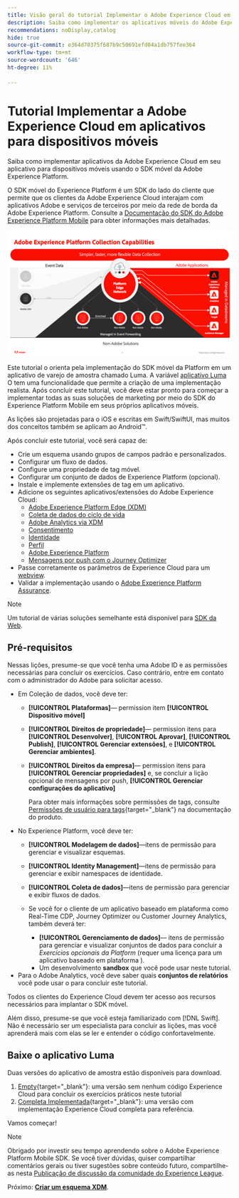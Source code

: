 ```yaml
---
title: Visão geral do tutorial Implementar o Adobe Experience Cloud em aplicativos para dispositivos móveis
description: Saiba como implementar os aplicativos móveis do Adobe Experience Cloud. Este tutorial o orienta por uma implementação de aplicativos Experience Cloud em um aplicativo Swift de amostra.
recommendations: noDisplay,catalog
hide: true
source-git-commit: e364d70375f687b9c50691efd04a1db757fee364
workflow-type: tm+mt
source-wordcount: '646'
ht-degree: 11%

---
```


# Tutorial Implementar a Adobe Experience Cloud em aplicativos para dispositivos móveis

Saiba como implementar aplicativos da Adobe Experience Cloud em seu aplicativo para dispositivos móveis usando o SDK móvel da Adobe Experience Platform.

O SDK móvel do Experience Platform é um SDK do lado do cliente que permite que os clientes da Adobe Experience Cloud interajam com aplicativos Adobe e serviços de terceiros por meio da rede de borda da Adobe Experience Platform. Consulte a [Documentação do SDK do Adobe Experience Platform Mobile](https://developer.adobe.com/client-sdks/documentation/) para obter informações mais detalhadas.

![configurações de build](assets/data-collection-mobile-sdk.png)


Este tutorial o orienta pela implementação do SDK móvel da Platform em um aplicativo de varejo de amostra chamado Luma. A variável [aplicativo Luma](https://github.com/Adobe-Marketing-Cloud/Luma-iOS-Mobile-App) O tem uma funcionalidade que permite a criação de uma implementação realista. Após concluir este tutorial, você deve estar pronto para começar a implementar todas as suas soluções de marketing por meio do SDK do Experience Platform Mobile em seus próprios aplicativos móveis.

As lições são projetadas para o iOS e escritas em Swift/SwiftUI, mas muitos dos conceitos também se aplicam ao Android™.

Após concluir este tutorial, você será capaz de:

* Crie um esquema usando grupos de campos padrão e personalizados.
* Configurar um fluxo de dados.
* Configure uma propriedade de tag móvel.
* Configurar um conjunto de dados de Experience Platform (opcional).
* Instale e implemente extensões de tag em um aplicativo.
* Adicione os seguintes aplicativos/extensões do Adobe Experience Cloud:
   * [Adobe Experience Platform Edge (XDM)](events.md)
   * [Coleta de dados do ciclo de vida](lifecycle-data.md)
   * [Adobe Analytics via XDM](analytics.md)
   * [Consentimento](consent.md)
   * [Identidade](identity.md)
   * [Perfil](profile.md)
   * [Adobe Experience Platform](platform.md)
   * [Mensagens por push com o Journey Optimizer](journey-optimizer-push.md)
* Passe corretamente os parâmetros de Experience Cloud para um [webview](web-views.md).
* Validar a implementação usando o [Adobe Experience Platform Assurance](assurance.md).

>[!NOTE]
>
>Um tutorial de várias soluções semelhante está disponível para [SDK da Web](../tutorial-web-sdk/overview.md).

## Pré-requisitos

Nessas lições, presume-se que você tenha uma Adobe ID e as permissões necessárias para concluir os exercícios. Caso contrário, entre em contato com o administrador do Adobe para solicitar acesso.

* Em Coleção de dados, você deve ter:
   * **[!UICONTROL Plataformas]**— permission item **[!UICONTROL Dispositivo móvel]**
   * **[!UICONTROL Direitos de propriedade]**— permission itens para **[!UICONTROL Desenvolver]**, **[!UICONTROL Aprovar]**, **[!UICONTROL Publish]**, **[!UICONTROL Gerenciar extensões]**, e **[!UICONTROL Gerenciar ambientes]**.
   * **[!UICONTROL Direitos da empresa]**— permission itens para **[!UICONTROL Gerenciar propriedades]** e, se concluir a lição opcional de mensagens por push, **[!UICONTROL Gerenciar configurações do aplicativo]**

     Para obter mais informações sobre permissões de tags, consulte [Permissões de usuário para tags](https://experienceleague.adobe.com/docs/experience-platform/tags/admin/user-permissions.html?lang=pt-BR){target="_blank"} na documentação do produto.
* No Experience Platform, você deve ter:
   * **[!UICONTROL Modelagem de dados]**—itens de permissão para gerenciar e visualizar esquemas.
   * **[!UICONTROL Identity Management]**—itens de permissão para gerenciar e exibir namespaces de identidade.
   * **[!UICONTROL Coleta de dados]**—itens de permissão para gerenciar e exibir fluxos de dados.

   * Se você for o cliente de um aplicativo baseado em plataforma como Real-Time CDP, Journey Optimizer ou Customer Journey Analytics, também deverá ter:
      * **[!UICONTROL Gerenciamento de dados]**— itens de permissão para gerenciar e visualizar conjuntos de dados para concluir a _Exercícios opcionais da Platform_ (requer uma licença para um aplicativo baseado em plataforma ).
      * Um desenvolvimento **sandbox** que você pode usar neste tutorial.
* Para o Adobe Analytics, você deve saber quais **conjuntos de relatórios** você pode usar o para concluir este tutorial.

Todos os clientes do Experience Cloud devem ter acesso aos recursos necessários para implantar o SDK móvel.

Além disso, presume-se que você esteja familiarizado com [!DNL Swift]. Não é necessário ser um especialista para concluir as lições, mas você aprenderá mais com elas se ler e entender o código confortavelmente.

## Baixe o aplicativo Luma

Duas versões do aplicativo de amostra estão disponíveis para download.

1. [Empty](https://github.com/Adobe-Marketing-Cloud/Luma-iOS-Mobile-App){target="_blank"}: uma versão sem nenhum código Experience Cloud para concluir os exercícios práticos neste tutorial
1. [Completa Implementada](https://github.com/Adobe-Marketing-Cloud/Luma-iOS-Mobile-App){target="_blank"}: uma versão com implementação Experience Cloud completa para referência.

Vamos começar!

>[!NOTE]
>
>Obrigado por investir seu tempo aprendendo sobre o Adobe Experience Platform Mobile SDK. Se você tiver dúvidas, quiser compartilhar comentários gerais ou tiver sugestões sobre conteúdo futuro, compartilhe-as nesta [Publicação de discussão da comunidade do Experience League](https://experienceleaguecommunities.adobe.com/t5/adobe-experience-platform-launch/tutorial-discussion-implement-adobe-experience-cloud-in-mobile/td-p/443796).

Próximo: **[Criar um esquema XDM](create-schema.md)**.
